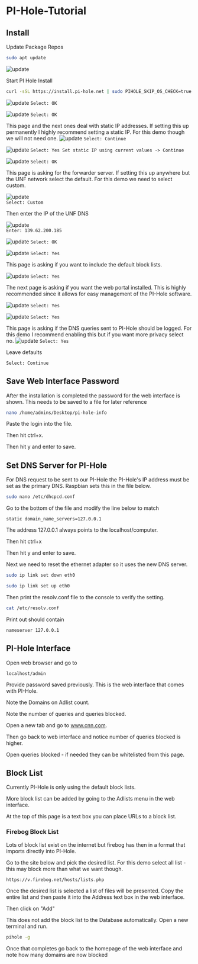 # PI-Hole-Tutorial
## Install
Update Package Repos

```bash
sudo apt update
```
![update](https://raw.githubusercontent.com/rlentz1236/PI-Hole-Tutorial/main/Capture1.PNG "sudo apt update sample output")

Start PI Hole Install

```bash
curl -sSL https://install.pi-hole.net | sudo PIHOLE_SKIP_OS_CHECK=true bash
```
![update](https://raw.githubusercontent.com/rlentz1236/PI-Hole-Tutorial/main/Capture2.PNG "PI-Hole Install")
`Select: OK`

![update](https://raw.githubusercontent.com/rlentz1236/PI-Hole-Tutorial/main/Capture3.PNG "PI-Hole Install")
`Select: OK`

This page and the next ones deal with static IP addresses. If setting this up permanently I highly recommend setting a static IP. For this demo though we will not need one.
![update](https://raw.githubusercontent.com/rlentz1236/PI-Hole-Tutorial/main/Capture4.PNG "PI-Hole Install")
`Select: Continue`

![update](https://raw.githubusercontent.com/rlentz1236/PI-Hole-Tutorial/main/Capture5.PNG "PI-Hole Install")
`Select: Yes Set static IP using current values -> Continue` 

![update](https://raw.githubusercontent.com/rlentz1236/PI-Hole-Tutorial/main/Capture6.PNG "PI-Hole Install")
`Select: OK`
 
This page is asking for the forwarder server. If setting this up anywhere but the UNF network select the default. For this demo we need to select custom.

![update](https://raw.githubusercontent.com/rlentz1236/PI-Hole-Tutorial/main/Capture7.PNG "PI-Hole Install")	
`Select: Custom`

Then enter the IP of the UNF DNS

![update](https://raw.githubusercontent.com/rlentz1236/PI-Hole-Tutorial/main/Capture8.PNG "PI-Hole Install")		
`Enter: 139.62.200.185`

![update](https://raw.githubusercontent.com/rlentz1236/PI-Hole-Tutorial/main/Capture9.PNG "PI-Hole Install")
`Select: OK`

![update](https://raw.githubusercontent.com/rlentz1236/PI-Hole-Tutorial/main/Capture10.PNG "PI-Hole Install")
`Select: Yes`

This page is asking if you want to include the default block lists.

![update](https://raw.githubusercontent.com/rlentz1236/PI-Hole-Tutorial/main/Capture11.PNG "PI-Hole Install")
`Select: Yes`

The next page is asking if you want the web portal installed. This is highly recommended since it allows for easy management of the PI-Hole software.

![update](https://raw.githubusercontent.com/rlentz1236/PI-Hole-Tutorial/main/Capture12.PNG "PI-Hole Install")
`Select: Yes`

![update](https://raw.githubusercontent.com/rlentz1236/PI-Hole-Tutorial/main/Capture13.PNG "PI-Hole Install")
`Select: Yes`

This page is asking if the DNS queries sent to PI-Hole should be logged. For this demo I recommend enabling this but if you want more privacy select no.
![update](https://raw.githubusercontent.com/rlentz1236/PI-Hole-Tutorial/main/Capture14.PNG "PI-Hole Install")
`Select: Yes`

Leave defaults
	
 `Select: Continue`

## Save Web Interface Password
After the installation is completed the password for the web interface is shown. This needs to be saved to a file for later reference

```bash
nano /home/admins/Desktop/pi-hole-info
```

Paste the login into the file. 

Then hit ctrl+x. 

Then hit y and enter to save.

## Set DNS Server for PI-Hole
For DNS request to be sent to our PI-Hole the PI-Hole's IP address must be set as the primary DNS. Raspbian sets this in the file below.

```bash
sudo nano /etc/dhcpcd.conf
```

Go to the bottom of the file and modify the line below to match

`static domain_name_servers=127.0.0.1`

The address 127.0.0.1 always points to the localhost/computer.

Then hit ctrl+x

Then hit y and enter to save.

Next we need to reset the ethernet adapter so it uses the new DNS server.

```bash
sudo ip link set down eth0
```

```bash
sudo ip link set up eth0
```

Then print the resolv.conf file to the console to verify the setting.

```bash
cat /etc/resolv.conf
```

Print out should contain

`nameserver 127.0.0.1`

## PI-Hole Interface
Open web browser and go to

`localhost/admin`

Provide password saved previously. 
This is the web interface that comes with PI-Hole.

Note the Domains on Adlist count.

Note the number of queries and queries blocked.

Open a new tab and go to www.cnn.com.

Then go back to web interface and notice number of queries blocked is higher.

Open queries blocked - if needed they can be whitelisted from this page.

## Block List
Currently PI-Hole is only using the default block lists.

More block list can be added by going to the Adlists menu in the web interface.

At the top of this page is a text box you can place URLs to a block list.

### Firebog Block List
Lots of block list exist on the internet but firebog has then in a format that imports directly into PI-Hole.

Go to the site below and pick the desired list. For this demo select all list - this may block more than what we want though.

`https://v.firebog.net/hosts/lists.php`

Once the desired list is selected a list of files will be presented. Copy the entire list and then paste it into the Address text box in the web interface.

Then click on "Add"

This does not add the block list to the Database automatically. Open a new terminal and run.

```bash
pihole -g
```

Once that completes go back to the homepage of the web interface and note how many domains are now blocked



